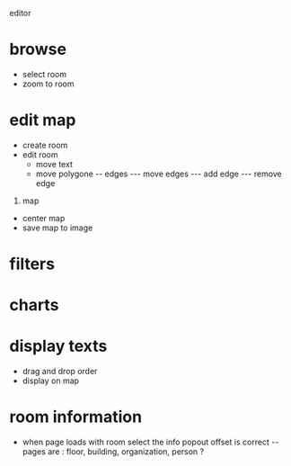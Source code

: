 editor




# browse
* select room
* zoom to room

# edit map
* create room
* edit room 
  * move text
  * move polygone
-- edges
--- move edges
--- add edge
--- remove edge
1. map
  * center map
  * save map to image

# filters
# charts
# display texts
- drag and drop order
- display on map


# room information
- when page loads with room select the info popout offset is correct
-- pages are : floor, building, organization, person ?
